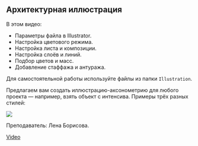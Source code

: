 ## Архитектурная иллюстрация

В этом видео:

*   Параметры файла в Illustrator.
*   Настройка цветового режима.
*   Настройка листа и композиции.
*   Настройка слоёв и линий.
*   Подбор цветов и масс.
*   Добавление стаффажа и антуража.

Для самостоятельной работы используйте файлы из папки `Illustration`.

Предлагаем вам создать иллюстрацию-аксонометрию для любого проекта — например, взять объект с интенсива. Примеры трёх разных стилей:

  
![](/img/MIL_12/1648069409_Screenshot_202022-03-23_20184408.jpg)

Преподаватель: Лена Борисова.

[Video](https://player.softculture.cc/embed/MIL/MIL_9.7.12_L3-5_Illustration)